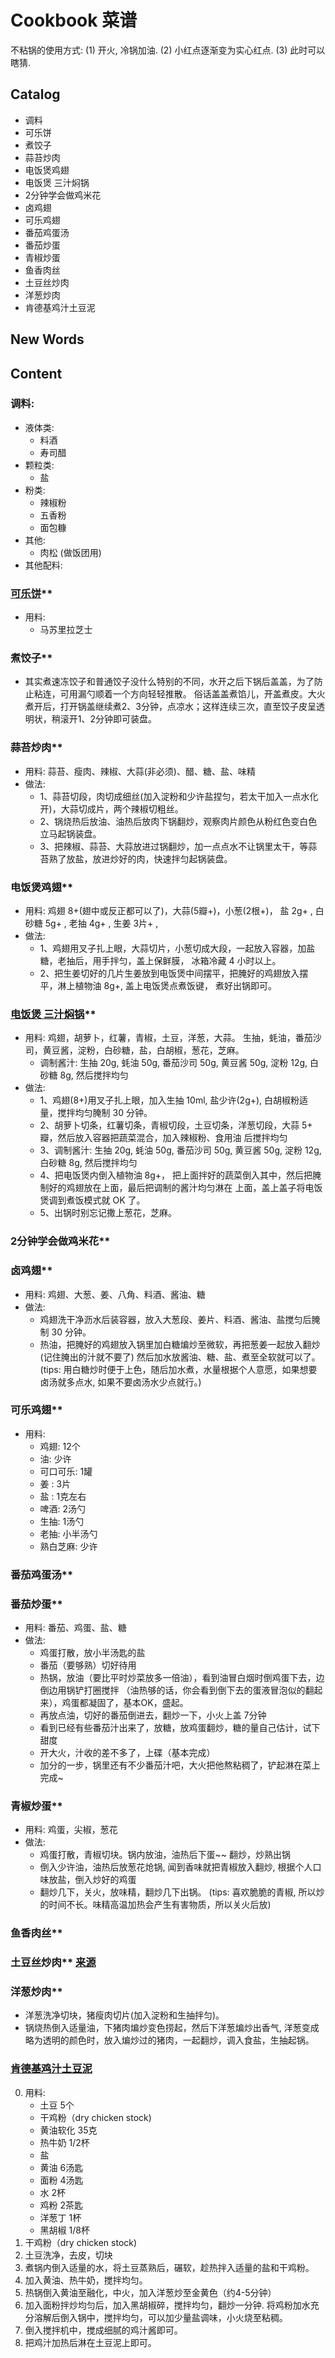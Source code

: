 # Cookbook 菜谱

不粘锅的使用方式: (1) 开火, 冷锅加油. (2) 小红点逐渐变为实心红点. (3) 此时可以瞎猜.


## Catalog
- 调料
- 可乐饼
- 煮饺子
- 蒜苔炒肉
- 电饭煲鸡翅
- 电饭煲 三汁焖锅
- 2分钟学会做鸡米花
- 卤鸡翅
- 可乐鸡翅
- 番茄鸡蛋汤
- 番茄炒蛋
- 青椒炒蛋
- 鱼香肉丝
- 土豆丝炒肉
- 洋葱炒肉
- 肯德基鸡汁土豆泥




## New Words



## Content
### 调料:
- 液体类:
    + 料酒
    + 寿司醋
- 颗粒类:
    + 盐
- 粉类:
    + 辣椒粉
    + 五香粉
    + 面包糠
- 其他:
    + 肉松 (做饭团用)
- 其他配料:

### [可乐饼](https://www.bilibili.com/video/av28401513/?spm_id_from=333.788.videocard.1)**
- 用料:
    + 马苏里拉芝士

### 煮饺子**
- 其实煮速冻饺子和普通饺子没什么特别的不同，水开之后下锅后盖盖，为了防止粘连，可用漏勺顺着一个方向轻轻推散。
  俗话盖盖煮馅儿，开盖煮皮。大火煮开后，打开锅盖继续煮2、3分钟，点凉水；这样连续三次，直至饺子皮呈透明状，稍滚开1、2分钟即可装盘。

### 蒜苔炒肉**
- 用料: 蒜苔、瘦肉、辣椒、大蒜(非必须)、醋、糖、盐、味精
- 做法:
    + 1、蒜苔切段，肉切成细丝(加入淀粉和少许盐捏匀，若太干加入一点水化开)，大蒜切成片，两个辣椒切粗丝。
    + 2、锅烧热后放油、油热后放肉下锅翻炒，观察肉片颜色从粉红色变白色立马起锅装盘。
    + 3、把辣椒、蒜苔、大蒜放进过锅翻炒，加一点点水不让锅里太干，等蒜苔熟了放盐，放进炒好的肉，快速拌匀起锅装盘。

### 电饭煲鸡翅**
- 用料: 鸡翅 8+(翅中或反正都可以了)，大蒜(5瓣+)，小葱(2根+)， 盐 2g+ , 白砂糖 5g+ , 老抽 4g+ , 生姜 3片+ ,
- 做法:
    + 1、鸡翅用叉子扎上眼，大蒜切片，小葱切成大段，一起放入容器，加盐 糖，老抽后，用手拌匀，盖上保鲜膜，
       冰箱冷藏 4 小时以上。
    + 2、把生姜切好的几片生姜放到电饭煲中间摆平，把腌好的鸡翅放入摆平，淋上植物油 8g+, 盖上电饭煲点煮饭键，
        煮好出锅即可。

### [电饭煲 三汁焖锅](https://www.bilibili.com/video/av24752617?from=search&seid=3002729614534198631)**
- 用料: 鸡翅，胡萝卜，红薯，青椒，土豆，洋葱，大蒜。 生抽，蚝油，番茄沙司，黄豆酱，淀粉，白砂糖，盐，白胡椒，葱花，芝麻。
    + 调制酱汁: 生抽 20g, 蚝油 50g, 番茄沙司 50g, 黄豆酱 50g, 淀粉 12g, 白砂糖 8g, 然后搅拌均匀
- 做法:
    + 1、鸡翅(8+)用叉子扎上眼，加入生抽 10ml, 盐少许(2g+), 白胡椒粉适量，搅拌均匀腌制 30 分钟。
    + 2、胡萝卜切条，红薯切条，青椒切段，土豆切条，洋葱切段，大蒜 5+ 瓣，然后放入容器把蔬菜混合，加入辣椒粉、食用油
       后搅拌均匀
    + 3、调制酱汁: 生抽 20g, 蚝油 50g, 番茄沙司 50g, 黄豆酱 50g, 淀粉 12g, 白砂糖 8g, 然后搅拌均匀
    + 4、把电饭煲内倒入植物油 8g+， 把上面拌好的蔬菜倒入其中，然后把腌制好的鸡翅放在上面，最后把调制的酱汁均匀淋在
       上面，盖上盖子将电饭煲调到煮饭模式就 OK 了。
    + 5、出锅时别忘记撒上葱花，芝麻。

### 2分钟学会做鸡米花**

### 卤鸡翅**
- 用料: 鸡翅、大葱、姜、八角、料酒、酱油、糖
- 做法:
    + 鸡翅洗干净沥水后装容器，放入大葱段、姜片、料酒、酱油、盐搅匀后腌制 30 分钟。
    + 热油，把腌好的鸡翅放入锅里加白糖煸炒至微软，再把葱姜一起放入翻炒
      (记住腌出的汁就不要了) 然后加水放酱油、糖、盐、煮至全软就可以了。(tips:
      用白糖炒时便于上色，随后加水煮，水量根据个人意愿，如果想要卤汤就多点水,
      如果不要卤汤水少点就行。)

### 可乐鸡翅**
- 用料:
    + 鸡翅:	12个
    + 油: 少许
    + 可口可乐: 1罐
    + 姜	: 3片
    + 盐	: 1克左右
    + 啤酒: 2汤勺
    + 生抽: 1汤勺
    + 老抽: 小半汤勺
    + 熟白芝麻: 少许

### 番茄鸡蛋汤**

### 番茄炒蛋**
- 用料: 番茄、鸡蛋、盐、糖
- 做法:
    + 鸡蛋打散，放小半汤匙的盐
    + 番茄（要够熟）切好待用
    + 热锅，放油（要比平时炒菜放多一倍油），看到油冒白烟时倒鸡蛋下去，边倒边用锅铲打圈搅拌
        （油热够的话，你会看到倒下去的蛋液冒泡似的翻起来），鸡蛋都凝固了，基本OK，盛起。
    + 再放点油，切好的番茄倒进去，翻炒一下，小火上盖 7分钟
    + 看到已经有些番茄汁出来了，放糖，放鸡蛋翻炒，糖的量自己估计，试下甜度
    + 开大火，汁收的差不多了，上碟（基本完成）
    + 加分的一步，锅里还有不少番茄汁吧，大火把他熬粘稠了，铲起淋在菜上完成~

### 青椒炒蛋**
- 用料: 鸡蛋，尖椒，葱花
- 做法:
    + 鸡蛋打散，青椒切块。锅内放油，油热后下蛋~~ 翻炒，炒熟出锅
    + 倒入少许油，油热后放葱花炝锅, 闻到香味就把青椒放入翻炒, 根据个人口味放盐，倒入炒好的鸡蛋
    + 翻炒几下，关火，放味精，翻炒几下出锅。 (tips: 喜欢脆脆的青椒,
      所以炒的时间不长。味精高温加热会产生有害物质，所以关火后放)

### 鱼香肉丝**

### 土豆丝炒肉** [来源](https://www.xiachufang.com/recipe/103736243/)

### 洋葱炒肉**
- 洋葱洗净切块，猪瘦肉切片(加入淀粉和生抽拌匀)。
- 锅烧热倒入适量油，下猪肉煸炒变色捞起，然后下洋葱煸炒出香气,
  洋葱变成略为透明的颜色时，放入煸炒过的猪肉，一起翻炒，调入食盐，生抽起锅。

### [肯德基鸡汁土豆泥](https://www.xiachufang.com/recipe/102150098/)
0. 用料:
    + 土豆	5个
    + 干鸡粉（dry chicken stock)	
    + 黄油软化	35克
    + 热牛奶	1/2杯
    + 盐	
    + 黄油	6汤匙
    + 面粉	4汤匙
    + 水	2杯
    + 鸡粉	2茶匙
    + 洋葱丁	1杯
    + 黑胡椒	1/8杯
1. 干鸡粉（dry chicken stock)	
2. 土豆洗净，去皮，切块
3. 煮锅内倒入适量的水，将土豆蒸熟后，碾软，趁热拌入适量的盐和干鸡粉。
4. 加入黄油、热牛奶，搅拌均匀。
5. 热锅倒入黄油至融化，中火，加入洋葱炒至金黄色（约4-5分钟）
6. 加入面粉拌炒均匀后，加入黑胡椒碎，搅拌均匀，翻炒一分钟.
   将鸡粉加水充分溶解后倒入锅中，搅拌均匀，可以加少量盐调味，小火烧至粘稠。
7. 倒入搅拌机中，搅成细腻的鸡汁酱即可。
8. 把鸡汁加热后淋在土豆泥上即可。